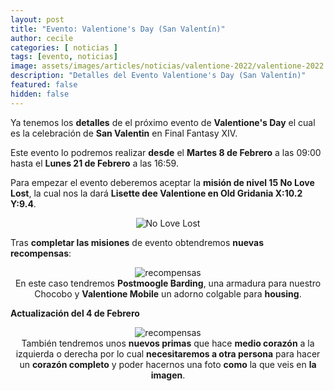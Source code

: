 ```yaml
---
layout: post
title: "Evento: Valentione's Day (San Valentín)"
author: cecile
categories: [ noticias ]
tags: [evento, noticias]
image: assets/images/articles/noticias/valentione-2022/valentione-2022.jpg
description: "Detalles del Evento Valentione's Day (San Valentín)"
featured: false
hidden: false
---
```


Ya tenemos los **detalles** de el próximo evento de **Valentione's Day** el cual es la celebración de **San Valentin** en Final Fantasy XIV.

Este evento lo podremos realizar **desde** el **Martes 8 de Febrero** a las 09:00 hasta el **Lunes 21 de Febrero** a las 16:59.

Para empezar el evento deberemos aceptar la **misión de nivel 15 No Love Lost**, la cual nos la dará **Lisette dee Valentione en Old Gridania X:10.2 Y:9.4**.

<p align="center"><img src="{{ site.baseurl }}/assets/images/articles/noticias/valentione-2022/quest.jpg" alt="No Love Lost"/></p>

Tras **completar las misiones** de evento obtendremos **nuevas recompensas**:

<p align="center">
    <img src="{{ site.baseurl }}/assets/images/articles/noticias/valentione-2022/recompensas.jpg" alt="recompensas"/>
    <br/>
    En este caso tendremos <b>Postmoogle Barding</b>, una armadura para nuestro Chocobo y <b>Valentione Mobile</b> un adorno colgable para <b>housing</b>.
</p>

**Actualización del 4 de Febrero**

<p align="center">
    <img src="{{ site.baseurl }}/assets/images/articles/noticias/valentione-2022/prisma_valentone.jpg" alt="recompensas"/>
    <br/>
    También tendremos unos <b>nuevos primas</b> que hace <b>medio corazón</b> a la izquierda o derecha por lo cual <b>necesitaremos a otra persona</b> para hacer un <b>corazón completo</b> y poder hacernos una foto <b>como</b> la que veis en <b>la imagen</b>.
</p>